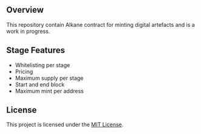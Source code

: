 ## Overview

This repository contain Alkane contract for minting digital artefacts and is a work in progress. 

## Stage Features
- Whitelisting per stage 
- Pricing
- Maximum supply per stage
- Start and end block
- Maximum mint per address

## License

This project is licensed under the [MIT License](LICENSE).
